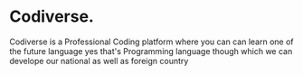 # Codiverse.
Codiverse is a Professional Coding platform where you can can learn one of the future language yes that's Programming language though which we can develope our national as well as foreign country 
